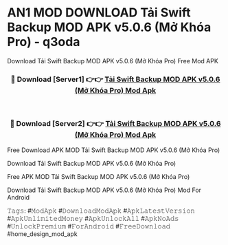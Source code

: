 # AN1 MOD DOWNLOAD Tải Swift Backup MOD APK v5.0.6 (Mở Khóa Pro) - q3oda
Download Tải Swift Backup MOD APK v5.0.6 (Mở Khóa Pro) Free Mod APK

<div align="center">
<h3>🔴 Download [Server1] 👉👉 <a href="https://apk-comot.site?title=Tải_Swift_Backup_MOD_APK_v5.0.6_(Mở_Khóa_Pro)">Tải Swift Backup MOD APK v5.0.6 (Mở Khóa Pro) Mod Apk</a></h3><br>

<h3>🔴 Download [Server2] 👉👉 <a href="https://apk-comot.site?title=Tải_Swift_Backup_MOD_APK_v5.0.6_(Mở_Khóa_Pro)">Tải Swift Backup MOD APK v5.0.6 (Mở Khóa Pro) Mod Apk</a></h3>
</div>


Free Download APK MOD Tải Swift Backup MOD APK v5.0.6 (Mở Khóa Pro)

Download Tải Swift Backup MOD APK v5.0.6 (Mở Khóa Pro) 

Free APK MOD Tải Swift Backup MOD APK v5.0.6 (Mở Khóa Pro) 

Download Tải Swift Backup MOD APK v5.0.6 (Mở Khóa Pro) Mod For Android

𝚃𝚊𝚐𝚜: #𝙼𝚘𝚍𝙰𝚙𝚔 #𝙳𝚘𝚠𝚗𝚕𝚘𝚊𝚍𝙼𝚘𝚍𝙰𝚙𝚔 #𝙰𝚙𝚔𝙻𝚊𝚝𝚎𝚜𝚝𝚅𝚎𝚛𝚜𝚒𝚘𝚗 #𝙰𝚙𝚔𝚄𝚗𝚕𝚒𝚖𝚒𝚝𝚎𝚍𝙼𝚘𝚗𝚎𝚢 #𝙰𝚙𝚔𝚄𝚗𝚕𝚘𝚌𝚔𝙰𝚕𝚕 #𝙰𝚙𝚔𝙽𝚘𝙰𝚍𝚜 #𝚄𝚗𝚕𝚘𝚌𝚔𝙿𝚛𝚎𝚖𝚒𝚞𝚖 #𝙵𝚘𝚛𝙰𝚗𝚍𝚛𝚘𝚒𝚍 #𝙵𝚛𝚎𝚎𝙳𝚘𝚠𝚗𝚕𝚘𝚊𝚍 #home_design_mod_apk